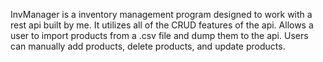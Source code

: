 InvManager is a inventory management program designed to work with a rest api built by me. 
It utilizes all of the CRUD features of the api. Allows a user to import products from a .csv file and dump them to 
the api. Users can manually add products, delete products, and update products.
